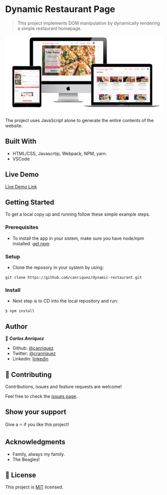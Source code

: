 # Dynamic Restaurant Page

> This project implements DOM manipulation by dynamically rendering a simple restaurant homepage.

![screenshot](./app_screenshot.png)

The project uses JavaScript alone to generate the entire contents of the website.

## Built With

- HTML/CSS, Javascrtip, Webpack, NPM, yarn.
- VSCode

## Live Demo

[Live Demo Link](https://rawcdn.githack.com/canriquez/dynamic-restaurant/ae5d0c60f71660cf225ce94b650b210f05e3eb13/dist/index.html)


## Getting Started


To get a local copy up and running follow these simple example steps.

### Prerequisites
- To install the app in your sistem, make sure you have node/npm installed. [get npm](https://www.npmjs.com/get-npm)

### Setup
- Clone the reposory in your system by using: 

``` git clone https://github.com/canriquez/dynamic-restaurant.git ```

### Install
- Next step is to CD into the local repository and run:

``` $ npm install ```



## Author

👤 ***Carlos Anriquez***

- Github: [@canriquez](https://github.com/canriquez)
- Twitter: [@cranriquez](https://twitter.com/cranriquez)
- Linkedin: [linkedin](https://www.linkedin.com/in/carlosanriquez/)

## 🤝 Contributing

Contributions, issues and feature requests are welcome!

Feel free to check the [issues page](issues/).

## Show your support

Give a ⭐️ if you like this project!

## Acknowledgments

- Family, always my family.
- The Beagles!

## 📝 License

This project is [MIT](lic.url) licensed.
